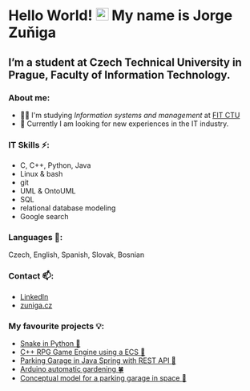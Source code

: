 # Hello World! <img src="https://media.giphy.com/media/hvRJCLFzcasrR4ia7z/giphy.gif" width="25px"> My name is Jorge Zuňiga  
## I’m a student at Czech Technical University in Prague, Faculty of Information Technology.
### About me:
- 👨‍🎓 I'm studying _Information systems and management_ at [FIT CTU](https://fit.cvut.cz/en)
- 🔭 Currently I am looking for new
experiences in the IT industry. 

### IT Skills ⚡:
- C, C++, Python, Java
- Linux & bash
- git
- UML & OntoUML
- SQL
- relational database modeling
- Google search

### Languages 💬:
Czech, English, Spanish, Slovak, Bosnian

### Contact 📫:
- [LinkedIn](https://www.linkedin.com/in/jorge-zuniga-1594a51ba/)
- [zuniga.cz](https://zuniga.cz/)

### My favourite projects :bulb::
- [Snake in Python :snake:](https://github.com/zunigjor/BI-PYT/tree/bc22cbbc2529fc073947b56147c022be419102e1/semestral_work_snake_game)
- [C++ RPG Game Engine using a ECS :hocho:](https://github.com/zunigjor/BI-PA2/tree/cd152d259b98da8231c84676408f0b6ba2536edc/Semestralka/RPG_Game_Engine_PA2)
- [Parking Garage in Java Spring with REST API :car:](https://github.com/zunigjor/BI-TJV/tree/4ce6424e11165b8312baec17905a5d16c15724fd)
- [Arduino automatic gardening :four_leaf_clover:](https://github.com/zunigjor/BI-ARD/tree/31b543142665c9a29faa9863aa2cdc4126554b3f)
- [Conceptual model for a parking garage in space :rocket:](https://github.com/zunigjor/BI-KOM/blob/c2b9fad397eefbb71bfa181ff0e271cf883b51ff/BI-KOM_ISPS.pdf)

<!--
**zunigjor/zunigjor** is a ✨ _special_ ✨ repository because its `README.md` (this file) appears on your GitHub profile.

Here are some ideas to get you started:

- 🔭 I’m currently working on ...
- 🌱 I’m currently learning ...
- 👯 I’m looking to collaborate on ...
- 🤔 I’m looking for help with ...
- 💬 Ask me about ...
- 📫 How to reach me: ...
- 😄 Pronouns: ...
- ⚡ Fun fact: ...
-->
